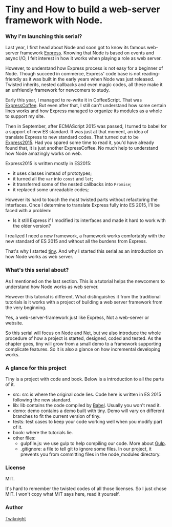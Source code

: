 # Tiny and How to build a web-server framework with Node.
### Why I'm launching this serial?
Last year, I first head about Node and soon got to know its famous web-server framework [Express](http://www.expressjs.com).
Knowing that Node is based on events and async I/O, I felt  interest in how it works when playing a role as web server.

However, to understand how Express process is not easy for a beginner of Node.
Though succeed in commerce, Express' code base is not reading-friendly as it was built in the early years when Node was just released.
Twisted inherits, nested callbacks and  even magic codes, all these make it an unfriendly framework for newcomers to study.

Early this year, I managed to re-write it in CoffeeScript.
That was [ExpressCoffee]( http://github.com/Twiknight/ExpressCoffee).
But even after that, I still can't understand how some certain lines works and how Express managed to organize its modules as a whole to support my site.

Then in September, after ECMAScript 2015 was passed, I turned to babel for a support of new ES standard.
It was just at that moment, an idea of translate Express to new standard codes.
That turned out to be [Express2015]( http://github.com/Twiknight/Express2015).
Had you spared some time to read it, you'd have already found that, it is just another ExpressCoffee.
No much help to understand how Node amazingly works on web.

Express2015 is written mostly in ES2015:
+ it uses classes instead of prototypes;
+ it turned all the `var` into `const` and `let`;
+ it transferred some of the nested callbacks into `Promise`;
+ it replaced some unreadable codes;

However its hard to touch the most twisted parts without refactoring the interfaces.
Once I determine to translate Express fully into ES 2015, I'll be faced with a problem:
* Is it still Express if I modified its interfaces and made it hard to work with the older version?

I realized I need a new framework, a framework works comfortably with the new standard of ES 2015 and without all the burdens from Express.

That's why I started [tiny]( https://github.com/Twiknight/tiny).
And why I started this serial as an introduction on how Node works as web server.
### What's this serial about?
As I mentioned on the last section. This is a tutorial helps the newcomers to understand how Node works as web server.

However this tutorial is different. What distinguishes it from the traditional tutorials is it works with a project of building a web server framework from the very beginning.

Yes, a web-server-framework just like Express, Not a web-server or website.

So this serial will focus on Node and Net, but we also introduce the whole procedure of how a project is started, designed, coded and tested.
As the chapter goes, tiny will grow from a small demo to a framework supporting complicate features. So it is also a glance on how incremental developing works.
### A glance for this project
Tiny is a project with code and book.
Below is a introduction to all the parts of it.
+ src: src is where the original code lies. Code here is written in ES 2015 following the new standard.
+ lib: lib contains the code compiled by [Babel](http://www.babeljs.org). Usually you won't read it.
+ demo: demo contains a demo built with tiny. Demo will vary on different branches to fit the current version of tiny.
+ tests: test cases to keep your code working well when you modify part of it.
+ book: where the tutorials lie.
+ other files:
    - gulpfile.js: we use gulp to help compiling our code. More about [Gulp](http://www.gulp.org).
    - .gitignore: a file to tell git to ignore some files. In our project, it prevents you from committing files in the node_modules directory.

### License
MIT.

It's hard to remember the twisted codes of all those licenses. So I just chose MIT. I won't copy what MIT says here, read it yourself.
### Author
[Twiknight]( https://github.com/Twiknight/)
